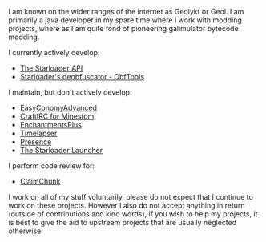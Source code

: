 I am known on the wider ranges of the internet as Geolykt or Geol. I am primarily a java developer in my spare time where I work with modding projects, where as I am quite fond of pioneering galimulator bytecode modding.

I currently actively develop:
 - [The Starloader API](https://github.com/Starloader-project/Starloader-API)
 - [Starloader's deobfuscator - ObfTools](https://github.com/Starloader-project/ObfTools)

I maintain, but don't actively develop:
 - [EasyConomyAdvanced](https://github.com/Geolykt/EasyConomyAdvanced)
 - [CraftIRC for Minestom](https://github.com/Geolykt/CraftIRC)
 - [EnchantmentsPlus](https://github.com/Geolykt/EnchantmentsPlus)
 - [Timelapser](https://github.com/Geolykt/Timelapser)
 - [Presence](https://github.com/Geolykt/Presence)
 - [The Starloader Launcher](https://github.com/Starloader-project/Starloader)

I perform code review for:
 - [ClaimChunk](https://github.com/cjburkey01/ClaimChunk)

I work on all of my stuff voluntarily, please do not expect that I continue to work on these projects.
However I also do not accept anything in return (outside of contributions and kind words),
if you wish to help my projects, it is best to give the aid to upstream projects that are usually neglected otherwise
